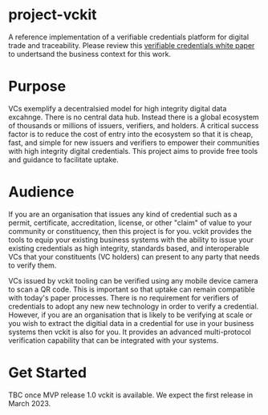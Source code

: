 # project-vckit

A reference implementation of a verifiable credentials platform for digital trade and traceability.  Please review this [verifiable credentials white paper](https://unece.org/sites/default/files/2022-07/WhitePaper_VerifiableCredentials-CBT.pdf) to undertsand the business context for this work.

# Purpose

VCs exemplify a decentralsied model for high integrity digital data excahnge. There is no central data hub.  Instead there is a global ecosystem of thousands or millions of issuers, verifiers, and holders. A critical success factor is to reduce the cost of entry into the ecosystem so that it is cheap, fast, and simple for new issuers and verifiers to empower their communities with high integrity digital credentials. This project aims to provide free tools and guidance to facilitate uptake.

# Audience 

If you are an organisation that issues any kind of credential such as a permit, certificate, accreditation, license, or other "claim" of value to your community or constituency, then this project is for you. vckit provides the tools to equip your existing business systems with the ability to issue your existing credentials as high integrity, standards based, and interoperable VCs that your constituents (VC holders) can present to any party that needs to verify them.

VCs issued by vckit tooling can be verified using any mobile device camera to scan a QR code. This is important so that uptake can remain compatible with today's paper processes. There is no requirement for verifiers of credentials to adopt any new new technology in order to verify a credential. However, if you are an organisation that is likely to be verifying at scale or you wish to extract the digitial data in a credential for use in your business systems then vckit is also for you.  It provides an advanced multi-protocol verification capability that can be integrated with your systems.

# Get Started

TBC once MVP release 1.0 vckit is available.  We expect the first release in March 2023.
